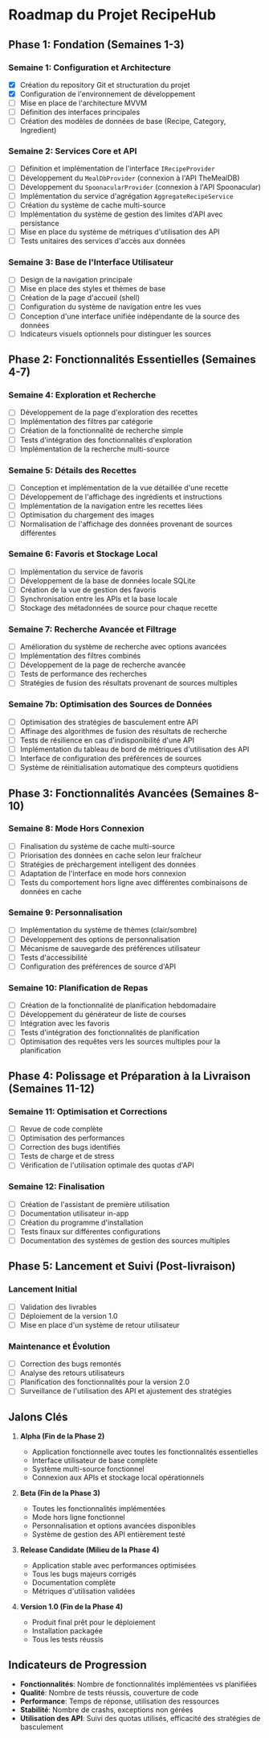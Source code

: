 # Roadmap du Projet RecipeHub

## Phase 1: Fondation (Semaines 1-3)

### Semaine 1: Configuration et Architecture
- [x] Création du repository Git et structuration du projet
- [x] Configuration de l'environnement de développement
- [ ] Mise en place de l'architecture MVVM
- [ ] Définition des interfaces principales
- [ ] Création des modèles de données de base (Recipe, Category, Ingredient)

### Semaine 2: Services Core et API
- [ ] Définition et implémentation de l'interface `IRecipeProvider`
- [ ] Développement du `MealDbProvider` (connexion à l'API TheMealDB)
- [ ] Développement du `SpoonacularProvider` (connexion à l'API Spoonacular)
- [ ] Implémentation du service d'agrégation `AggregateRecipeService`
- [ ] Création du système de cache multi-source
- [ ] Implémentation du système de gestion des limites d'API avec persistance
- [ ] Mise en place du système de métriques d'utilisation des API
- [ ] Tests unitaires des services d'accès aux données

### Semaine 3: Base de l'Interface Utilisateur
- [ ] Design de la navigation principale
- [ ] Mise en place des styles et thèmes de base
- [ ] Création de la page d'accueil (shell)
- [ ] Configuration du système de navigation entre les vues
- [ ] Conception d'une interface unifiée indépendante de la source des données
- [ ] Indicateurs visuels optionnels pour distinguer les sources

## Phase 2: Fonctionnalités Essentielles (Semaines 4-7)

### Semaine 4: Exploration et Recherche
- [ ] Développement de la page d'exploration des recettes
- [ ] Implémentation des filtres par catégorie
- [ ] Création de la fonctionnalité de recherche simple
- [ ] Tests d'intégration des fonctionnalités d'exploration
- [ ] Implémentation de la recherche multi-source

### Semaine 5: Détails des Recettes
- [ ] Conception et implémentation de la vue détaillée d'une recette
- [ ] Développement de l'affichage des ingrédients et instructions
- [ ] Implémentation de la navigation entre les recettes liées
- [ ] Optimisation du chargement des images
- [ ] Normalisation de l'affichage des données provenant de sources différentes

### Semaine 6: Favoris et Stockage Local
- [ ] Implémentation du service de favoris
- [ ] Développement de la base de données locale SQLite
- [ ] Création de la vue de gestion des favoris
- [ ] Synchronisation entre les APIs et la base locale
- [ ] Stockage des métadonnées de source pour chaque recette

### Semaine 7: Recherche Avancée et Filtrage
- [ ] Amélioration du système de recherche avec options avancées
- [ ] Implémentation des filtres combinés
- [ ] Développement de la page de recherche avancée
- [ ] Tests de performance des recherches
- [ ] Stratégies de fusion des résultats provenant de sources multiples

### Semaine 7b: Optimisation des Sources de Données
- [ ] Optimisation des stratégies de basculement entre API
- [ ] Affinage des algorithmes de fusion des résultats de recherche
- [ ] Tests de résilience en cas d'indisponibilité d'une API
- [ ] Implémentation du tableau de bord de métriques d'utilisation des API
- [ ] Interface de configuration des préférences de sources
- [ ] Système de réinitialisation automatique des compteurs quotidiens

## Phase 3: Fonctionnalités Avancées (Semaines 8-10)

### Semaine 8: Mode Hors Connexion
- [ ] Finalisation du système de cache multi-source
- [ ] Priorisation des données en cache selon leur fraîcheur
- [ ] Stratégies de préchargement intelligent des données
- [ ] Adaptation de l'interface en mode hors connexion
- [ ] Tests du comportement hors ligne avec différentes combinaisons de données en cache

### Semaine 9: Personnalisation
- [ ] Implémentation du système de thèmes (clair/sombre)
- [ ] Développement des options de personnalisation
- [ ] Mécanisme de sauvegarde des préférences utilisateur
- [ ] Tests d'accessibilité
- [ ] Configuration des préférences de source d'API

### Semaine 10: Planification de Repas
- [ ] Création de la fonctionnalité de planification hebdomadaire
- [ ] Développement du générateur de liste de courses
- [ ] Intégration avec les favoris
- [ ] Tests d'intégration des fonctionnalités de planification
- [ ] Optimisation des requêtes vers les sources multiples pour la planification

## Phase 4: Polissage et Préparation à la Livraison (Semaines 11-12)

### Semaine 11: Optimisation et Corrections
- [ ] Revue de code complète
- [ ] Optimisation des performances
- [ ] Correction des bugs identifiés
- [ ] Tests de charge et de stress
- [ ] Vérification de l'utilisation optimale des quotas d'API

### Semaine 12: Finalisation
- [ ] Création de l'assistant de première utilisation
- [ ] Documentation utilisateur in-app
- [ ] Création du programme d'installation
- [ ] Tests finaux sur différentes configurations
- [ ] Documentation des systèmes de gestion des sources multiples

## Phase 5: Lancement et Suivi (Post-livraison)

### Lancement Initial
- [ ] Validation des livrables
- [ ] Déploiement de la version 1.0
- [ ] Mise en place d'un système de retour utilisateur

### Maintenance et Évolution
- [ ] Correction des bugs remontés
- [ ] Analyse des retours utilisateurs
- [ ] Planification des fonctionnalités pour la version 2.0
- [ ] Surveillance de l'utilisation des API et ajustement des stratégies

## Jalons Clés

1. **Alpha (Fin de la Phase 2)**
   - Application fonctionnelle avec toutes les fonctionnalités essentielles
   - Interface utilisateur de base complète
   - Système multi-source fonctionnel
   - Connexion aux APIs et stockage local opérationnels

2. **Beta (Fin de la Phase 3)**
   - Toutes les fonctionnalités implémentées
   - Mode hors ligne fonctionnel
   - Personnalisation et options avancées disponibles
   - Système de gestion des API entièrement testé

3. **Release Candidate (Milieu de la Phase 4)**
   - Application stable avec performances optimisées
   - Tous les bugs majeurs corrigés
   - Documentation complète
   - Métriques d'utilisation validées

4. **Version 1.0 (Fin de la Phase 4)**
   - Produit final prêt pour le déploiement
   - Installation packagée
   - Tous les tests réussis

## Indicateurs de Progression

- **Fonctionnalités**: Nombre de fonctionnalités implémentées vs planifiées
- **Qualité**: Nombre de tests réussis, couverture de code
- **Performance**: Temps de réponse, utilisation des ressources
- **Stabilité**: Nombre de crashs, exceptions non gérées
- **Utilisation des API**: Suivi des quotas utilisés, efficacité des stratégies de basculement